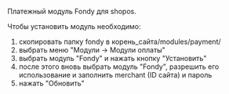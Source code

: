 Платежный модуль Fondy для shopos.

Чтобы установить модуль необходимо:

1) скопировать папку fondy в корень_сайта/modules/payment/
2) выбрать меню "Модули -> Модули оплаты"
3) выбрать модуль "Fondy" и нажать кнопку "Установить"
4) после этого вновь выбрать модуль "Fondy", разрешить его использование и заполнить merchant (ID сайта) и пароль
5) нажать "Обновить"
